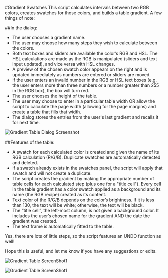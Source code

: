 #Gradient Swatches
This script calculates intervals between two RGB colors, creates swatches for those colors, and builds a table gradient.  A few things of note:

##In the dialog:
- The user chooses a gradient name.
- The user may choose how many steps they wish to calculate between the colors.
- Both text boxes and sliders are available the color’s RGB and HSL. The HSL calculations are made as the RGB is manipulated (sliders and text input updated), and vice versa with HSL changes.
- A preview of the chosen swatch color appears on the right and is updated immediately as numbers are entered or sliders are moved.
- If the user enters an invalid number in the RGB or HSL text boxes (e.g. the user enters more than three numbers or a number greater than 255 in the RGB box), the box will turn red.
- The user chooses the height of the table.
- The user may choose to enter in a particular table width OR allow the script to calculate the page width (allowing for the page margins) and create a table that fills that width.
- The dialog stores the entries from the user's last gradient and recalls it for next time.

![Gradient Table Dialog Screenshot](https://cloud.githubusercontent.com/assets/13002217/12951646/521e51b4-cfe1-11e5-97ca-66362fb58df1.png)

##Features of the table:
- A swatch for each calculated color is created and given the name of its RGB calculation (R/G/B).
Duplicate swatches are automatically detected and deleted.
- If a swatch already exists in the swatches panel, the script will apply that swatch and will not create a duplicate.
- The script creates the gradient by making the appropriate number of table cells for each calculated step (plus one for a "title cell"). Every cell in the table gradient has a color swatch applied as a background and its name (the RGB recipe) created as its content.
- Text color of the R/G/B depends on the color’s brightness. If it is less than 130, the text will be white; otherwise, the text will be black.
- The “title cell”, the left-most column, is not given a background color. It includes the user’s chosen name for the gradient AND the date the gradient was created.
- The text frame is automatically fitted to the table.

Yes, there are lots of little steps, so the script features an UNDO function as well!

Hope this is useful, and let me know if you have any suggestions or edits.

![Gradient Table ScreenShot1](https://cloud.githubusercontent.com/assets/13002217/12951630/36fea636-cfe1-11e5-9eb9-6f20ec95d2d3.png)

![Gradient Table ScreenShot1](https://cloud.githubusercontent.com/assets/13002217/12951649/5a253404-cfe1-11e5-874f-ac4bc7e0c7e7.png)
